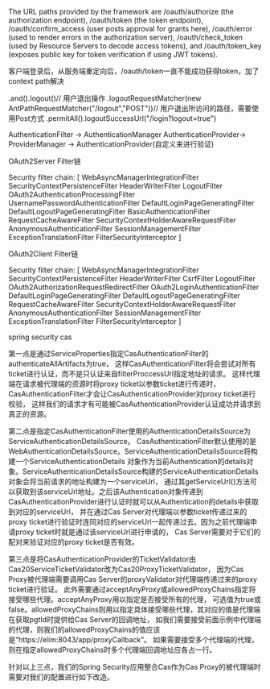 The URL paths provided by the framework are /oauth/authorize (the authorization endpoint), 
/oauth/token (the token endpoint), 
/oauth/confirm_access (user posts approval for grants here), 
/oauth/error (used to render errors in the authorization server), 
/oauth/check_token (used by Resource Servers to decode access tokens), 
and /oauth/token_key (exposes public key for token verification if using JWT tokens).

客户端登录后，从服务端重定向后，/oauth/token一直不能成功获得token，加了context path解决

.and().logout()// 用户退出操作
.logoutRequestMatcher(new AntPathRequestMatcher("/logout","POST"))// 用户退出所访问的路径，需要使用Post方式
.permitAll().logoutSuccessUrl("/login?logout=true")


AuthenticationFilter -> AuthenticationManager AuthenticationProvider-> ProviderManager -> AuthenticationProvider(自定义来进行验证)

OAuth2Server Filter链

Security filter chain: [
  WebAsyncManagerIntegrationFilter
  SecurityContextPersistenceFilter
  HeaderWriterFilter
  LogoutFilter
  OAuth2AuthenticationProcessingFilter
  UsernamePasswordAuthenticationFilter
  DefaultLoginPageGeneratingFilter
  DefaultLogoutPageGeneratingFilter
  BasicAuthenticationFilter
  RequestCacheAwareFilter
  SecurityContextHolderAwareRequestFilter
  AnonymousAuthenticationFilter
  SessionManagementFilter
  ExceptionTranslationFilter
  FilterSecurityInterceptor
]

OAuth2Client Filter链

Security filter chain: [
  WebAsyncManagerIntegrationFilter
  SecurityContextPersistenceFilter
  HeaderWriterFilter
  CsrfFilter
  LogoutFilter
  OAuth2AuthorizationRequestRedirectFilter
  OAuth2LoginAuthenticationFilter
  DefaultLoginPageGeneratingFilter
  DefaultLogoutPageGeneratingFilter
  RequestCacheAwareFilter
  SecurityContextHolderAwareRequestFilter
  AnonymousAuthenticationFilter
  SessionManagementFilter
  ExceptionTranslationFilter
  FilterSecurityInterceptor
]

spring security cas

第一点是通过ServiceProperties指定CasAuthenticationFilter的authenticateAllArtifacts为true，
这样CasAuthenticationFilter将会尝试对所有ticket进行认证，而不是只认证来自filterProccessUrl指定地址的请求。
这样代理端在请求被代理端的资源时将proxy ticket以参数ticket进行传递时，CasAuthenticationFilter才会让CasAuthenticationProvider对proxy ticket进行校验，
这样我们的请求才有可能被CasAuthenticationProvider认证成功并请求到真正的资源。



第二点是指定CasAuthenticationFilter使用的AuthenticationDetailsSource为ServiceAuthenticationDetailsSource。
CasAuthenticationFilter默认使用的是WebAuthenticationDetailsSource。ServiceAuthenticationDetailsSource将构建一个ServiceAuthenticationDetails
对象作为当前Authentication的details对象。ServiceAuthenticationDetailsSource构建的ServiceAuthenticationDetails对象会将当前请求的地址构建为一个serviceUrl，
通过其getServiceUrl()方法可以获取到该serviceUrl地址。之后该Authentication对象传递到CasAuthenticationProvider进行认证时就可以从Authentication的details中获取到对应的serviceUrl，
并在通过Cas Server对代理端以参数ticket传递过来的proxy ticket进行验证时连同对应的serviceUrl一起传递过去。因为之前代理端申请proxy ticket时就是通过该serviceUrl进行申请的，
Cas Server需要对于它们的配对来验证对应的proxy ticket是否有效。



第三点是将CasAuthenticationProvider的TicketValidator由Cas20ServiceTicketValidator改为Cas20ProxyTicketValidator，
因为Cas Proxy被代理端需要调用Cas Server的proxyValidator对代理端传递过来的proxy ticket进行验证。
此外需要通过acceptAnyProxy或allowedProxyChains指定将接受哪些代理。acceptAnyProxy用以指定是否接受所有的代理，
可选值为true或false。allowedProxyChains则用以指定具体接受哪些代理，其对应的值是代理端在获取pgtId时提供给Cas Server的回调地址，
如我们需要接受前面示例中代理端的代理，则我们的allowedProxyChains的值应该是“https://elim:8043/app/proxyCallback”。
如果需要接受多个代理端的代理，则在指定allowedProxyChains时多个代理端回调地址应各占一行。



针对以上三点，我们的Spring Security应用整合Cas作为Cas Proxy的被代理端时需要对我们的配置进行如下改造。